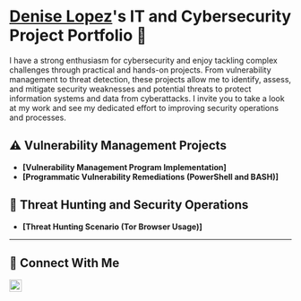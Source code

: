 # <a href="https://www.linkedin.com/in/denise-lopez00/">Denise Lopez</a>'s IT and Cybersecurity Project Portfolio 🔐

I have a strong enthusiasm for cybersecurity and enjoy tackling complex challenges through practical and hands-on projects. From vulnerability management to threat detection, these projects allow me to identify, assess, and mitigate security weaknesses and potential threats to protect information systems and data from cyberattacks. I invite you to take a look at my work and see my dedicated effort to improving security operations and processes. 


## ⚠️ Vulnerability Management Projects

- **[Vulnerability Management Program Implementation]**
- **[Programmatic Vulnerability Remediations (PowerShell and BASH)]**

## 🚨 Threat Hunting and Security Operations

- **[Threat Hunting Scenario (Tor Browser Usage)]**

<hr/>

## 🤳 Connect With Me

[<img align="left" alt="Denise Lopez | LinkedIn" width="22px" src="https://cdn.jsdelivr.net/npm/simple-icons@v3/icons/linkedin.svg" />][linkedin]

[linkedin]: https://linkedin.com/in/denise-lopez00/

<!--
<img width="35" alt="image" src="https://github.com/user-attachments/assets/2f41c7cd-5ea8-4475-b451-a37161b6c3fb"> 
<img width="35" alt="image" src="https://github.com/user-attachments/assets/77649969-9910-4994-8b96-74a116cfb2a8">
-->
